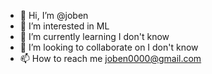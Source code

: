 - 👋 Hi, I’m @joben
- 👀 I’m interested in ML
- 🌱 I’m currently learning I don't know
- 💞️ I’m looking to collaborate on I don't know
- 📫 How to reach me joben0000@gmail.com

<!---
joben0000/joben0000 is a ✨ special ✨ repository because its `README.md` (this file) appears on your GitHub profile.
You can click the Preview link to take a look at your changes.
--->
